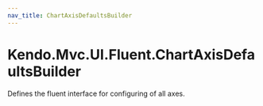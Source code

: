 ```yaml
---
nav_title: ChartAxisDefaultsBuilder
---
```


# Kendo.Mvc.UI.Fluent.ChartAxisDefaultsBuilder

Defines the fluent interface for configuring of all axes.